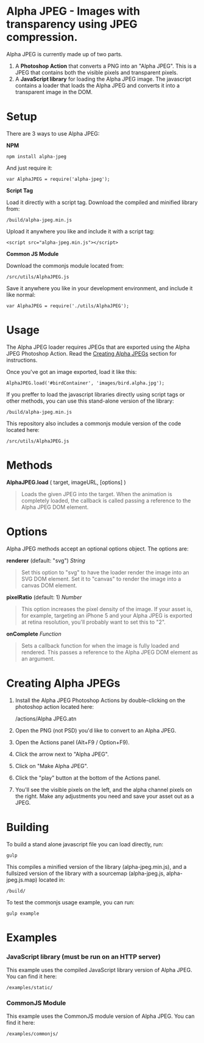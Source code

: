 # Alpha JPEG - Images with transparency using JPEG compression.

Alpha JPEG is currently made up of two parts. 

1. A **Photoshop Action** that converts a PNG into an "Alpha JPEG". This is a JPEG that contains both the visible pixels and transparent pixels. 
2. A **JavaScript library** for loading the Alpha JPEG image. The javascript contains a loader that loads the Alpha JPEG and converts it into a transparent image in the DOM.

# Setup

There are 3 ways to use Alpha JPEG:

**NPM**

	npm install alpha-jpeg

And just require it:

	var AlphaJPEG = require('alpha-jpeg');

**Script Tag**

Load it directly with a script tag. Download the compiled and minified library from:

	/build/alpha-jpeg.min.js

Upload it anywhere you like and include it with a script tag:

	<script src="alpha-jpeg.min.js"></script>

**Common JS Module**

Download the commonjs module located from:

	/src/utils/AlphaJPEG.js

Save it anywhere you like in your development environment, and include it like normal:

	var AlphaJPEG = require('./utils/AlphaJPEG');

# Usage

The Alpha JPEG loader requires JPEGs that are exported using the Alpha JPEG Photoshop Action. Read the [Creating Alpha JPEGs](#creating-alpha-jpegs) section for instructions.

Once you've got an image exported, load it like this:

    AlphaJPEG.load('#birdContainer', 'images/bird.alpha.jpg');

If you preffer to load the javascript libraries directly using script tags or other methods, you can use this stand-alone version of the library:

	/build/alpha-jpeg.min.js

This repository also includes a commonjs module version of the code located here:

	/src/utils/AlphaJPEG.js

# Methods

**AlphaJPEG.load** ( target, imageURL, [options] )
 > Loads the given JPEG into the target. When the animation is completely loaded, the callback is called passing a reference to the Alpha JPEG DOM element.

# Options

Alpha JPEG methods accept an optional options object. The options are:

**renderer** (default: "svg") _String_
 > Set this option to "svg" to have the loader render the image into an SVG DOM element. Set it to "canvas" to render the image into a canvas DOM element.

 **pixelRatio** (default: 1) _Number_
 > This option increases the pixel density of the image. If your asset is, for example, targeting an iPhone 5 and your Alpha JPEG is exported at retina resolution, you'll probably want to set this to "2".

**onComplete** _Function_
 > Sets a callback function for when the image is fully loaded and rendered. This passes a reference to the Alpha JPEG DOM element as an argument.

# Creating Alpha JPEGs

1. Install the Alpha JPEG Photoshop Actions by double-clicking on the photoshop action located here:

	/actions/Alpha JPEG.atn

2. Open the PNG (not PSD) you'd like to convert to an Alpha JPEG.

3. Open the Actions panel (Alt+F9 / Option+F9).

4. Click the arrow next to "Alpha JPEG".

5. Click on "Make Alpha JPEG".

6. Click the "play" button at the bottom of the Actions panel.

7. You'll see the visible pixels on the left, and the alpha channel pixels on the right. Make any adjustments you need and save your asset out as a JPEG.


# Building

To build a stand alone javascript file you can load directly, run:

	gulp

This compiles a minified version of the library (alpha-jpeg.min.js), and a fullsized version of the library with a sourcemap (alpha-jpeg.js, alpha-jpeg.js.map) located in:

	/build/

To test the commonjs usage example, you can run:

	gulp example


# Examples

### JavaScript library (must be run on an HTTP server)

This example uses the compiled JavaScript library version of Alpha JPEG. You can find it here:

	/examples/static/

### CommonJS Module

This example uses the CommonJS module version of Alpha JPEG. You can find it here:

	/examples/commonjs/